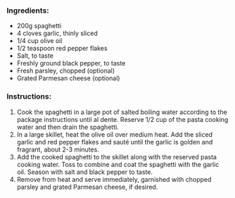 ### Ingredients:

- 200g spaghetti
- 4 cloves garlic, thinly sliced
- 1/4 cup olive oil
- 1/2 teaspoon red pepper flakes
- Salt, to taste
- Freshly ground black pepper, to taste
- Fresh parsley, chopped (optional)
- Grated Parmesan cheese (optional)

### Instructions:

1. Cook the spaghetti in a large pot of salted boiling water according to the package instructions until al dente. Reserve 1/2 cup of the pasta cooking water and then drain the spaghetti.
2. In a large skillet, heat the olive oil over medium heat. Add the sliced garlic and red pepper flakes and sauté until the garlic is golden and fragrant, about 2-3 minutes.
3. Add the cooked spaghetti to the skillet along with the reserved pasta cooking water. Toss to combine and coat the spaghetti with the garlic oil. Season with salt and black pepper to taste.
4. Remove from heat and serve immediately, garnished with chopped parsley and grated Parmesan cheese, if desired.
